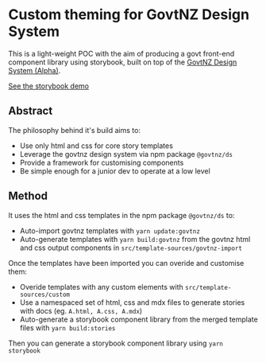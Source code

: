# Custom theming for GovtNZ Design System

This is a light-weight POC with the aim of producing a govt front-end component library using storybook, built on top of the [GovtNZ Design System (Alpha)](https://github.com/GOVTNZ/govtnz-design-system).

[See the storybook demo](https://ezra.keddell.nz/govtnz-ds-storybook)

## Abstract

The philosophy behind it's build aims to:

- Use only html and css for core story templates
- Leverage the govtnz design system via npm package `@govtnz/ds`
- Provide a framework for customising components
- Be simple enough for a junior dev to operate at a low level

## Method

It uses the html and css templates in the npm package `@govtnz/ds` to:

- Auto-import govtnz templates with `yarn update:govtnz`
- Auto-generate templates with `yarn build:govtnz` from the govtnz html and css output components in `src/template-sources/govtnz-import`

Once the templates have been imported you can overide and customise them:

- Overide templates with any custom elements with `src/template-sources/custom`
- Use a namespaced set of html, css and mdx files to generate stories with docs (eg. `A.html, A.css, A.mdx`)
- Auto-generate a storybook component library from the merged template files with `yarn build:stories`

Then you can generate a storybook component library using `yarn storybook`